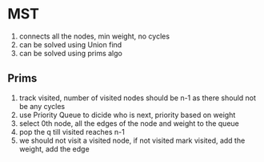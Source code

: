 
# MST

1. connects all the nodes, min weight, no cycles
2. can be solved using Union find
3. can be solved using prims algo

## Prims
1. track visited, number of visited nodes should be n-1 as there should not be any cycles
2. use Priority Queue to dicide who is next, priority based on weight
3. select 0th node, all the edges of the node and weight to the queue
4. pop the q till visited reaches n-1
5. we should not visit a visited node,  if not visited mark visited, add the weight, add the edge
